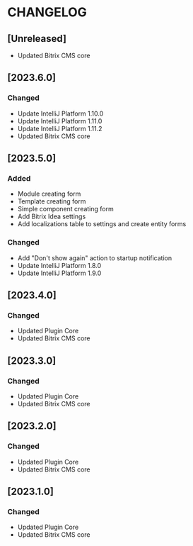 # CHANGELOG

## [Unreleased]

- Updated Bitrix CMS core


## [2023.6.0]

### Changed

- Update IntelliJ Platform 1.10.0
- Update IntelliJ Platform 1.11.0
- Update IntelliJ Platform 1.11.2
- Updated Bitrix CMS core

## [2023.5.0]

### Added

- Module creating form
- Template creating form
- Simple component creating form
- Add Bitrix Idea settings
- Add localizations table to settings and create entity forms

### Changed

- Add "Don't show again" action to startup notification
- Update IntelliJ Platform 1.8.0
- Update IntelliJ Platform 1.9.0

## [2023.4.0]

### Changed

- Updated Plugin Core
- Updated Bitrix CMS core

## [2023.3.0]

### Changed

- Updated Plugin Core
- Updated Bitrix CMS core

## [2023.2.0]

### Changed

- Updated Plugin Core
- Updated Bitrix CMS core

## [2023.1.0]

### Changed

- Updated Plugin Core
- Updated Bitrix CMS core